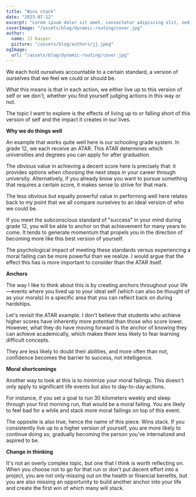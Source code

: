 ```yaml
---
title: "Wins stack"
date: "2023-07-12"
excerpt: "Lorem ipsum dolor sit amet, consectetur adipiscing elit, sed do eiusmod tempor incididunt ut labore et dolore magna aliqua. Praesent elementum facilisis leo vel fringilla est ullamcorper eget. At imperdiet dui accumsan sit amet nulla facilities morbi tempus."
coverImage: "/assets/blog/dynamic-routing/cover.jpg"
author:
  name: JJ Kasper
  picture: "/assets/blog/authors/jj.jpeg"
ogImage:
  url: "/assets/blog/dynamic-routing/cover.jpg"
---
```


We each hold ourselves accountable to a certain standard, a version of ourselves that we feel we could or should be.

What this means is that in each action, we either live up to this version of self or we don't, whether you find yourself judging actions in this way or not.

The topic I want to explore is the effects of living up to or falling short of this version of self and the impact it creates in our lives.

**Why we do things well**

An example that works quite well here is our schooling grade system. In grade 12, we each receive an ATAR. This ATAR determines which universities and degrees you can apply for after graduation.

The obvious value in achieving a decent score here is precisely that: it provides options when choosing the next steps in your career through university. Alternatively, if you already know you want to pursue something that requires a certain score, it makes sense to strive for that mark.

The less obvious but equally powerful value in performing well here relates back to my point that we all compare ourselves to an ideal version of who we could be.

If you meet the subconscious standard of "success" in your mind during grade 12, you will be able to anchor on that achievement for many years to come. It tends to generate momentum that propels you in the direction of becoming more like this best version of yourself.

The psychological impact of meeting these standards versus experiencing a moral failing can be more powerful than we realize. I would argue that the effect this has is more important to consider than the ATAR itself.

**Anchors**

The way I like to think about this is by creating anchors throughout your life—events where you lived up to your ideal self (which can also be thought of as your morals) in a specific area that you can reflect back on during hardships.

Let's revisit the ATAR example. I don't believe that students who achieve higher scores have inherently more potential than those who score lower. However, what they do have moving forward is the anchor of knowing they can achieve academically, which makes them less likely to fear learning difficult concepts.

They are less likely to doubt their abilities, and more often than not, confidence becomes the barrier to success, not intelligence.

**Moral shortcomings**

Another way to look at this is to minimize your moral failings. This doesn't only apply to significant life events but also to day-to-day actions.

For instance, if you set a goal to run 30 kilometers weekly and sleep through your first morning run, that would be a moral failing. You are likely to feel bad for a while and stack more moral failings on top of this event.

The opposite is also true, hence the name of this piece. Wins stack. If you consistently live up to a higher version of yourself, you are more likely to continue doing so, gradually becoming the person you've internalized and aspired to be.

**Change in thinking**

It's not an overly complex topic, but one that I think is worth reflecting on. When you choose not to go for that run or don't put decent effort into a project, you are not only missing out on the health or financial benefits, but you are also missing an opportunity to build another anchor into your life and create the first win of which many will stack.
